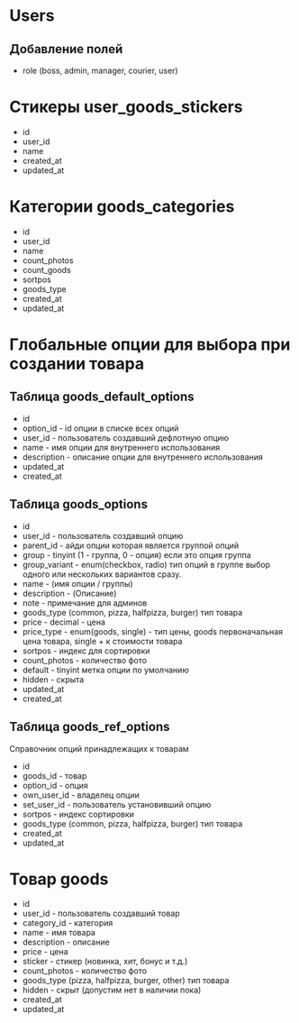 # Users
## Добавление полей
- role (boss, admin, manager, courier, user)

# Стикеры user_goods_stickers
- id
- user_id
- name
- created_at
- updated_at

# Категории goods_categories
- id
- user_id
- name
- count_photos
- count_goods
- sortpos
- goods_type
- created_at
- updated_at

# Глобальные опции для выбора при создании товара
## Таблица goods_default_options
- id
- option_id - id опции в списке всех опций
- user_id - пользователь создавший дефлотную опцию
- name - имя опции для внутреннего использования
- description - описание опции для внутреннего использования
- updated_at
- created_at

## Таблица goods_options
- id 
- user_id - пользователь создавший опцию
- parent_id - айди опции которая является группой опций
- group - tinyint (1 - группа, 0 - опция) если это опция группа
- group_variant - enum(checkbox, radio) тип опций в группе выбор одного или нескольких вариантов сразу.
- name - (имя опции / группы)
- description - (Описание)
- note - примечание для админов
- goods_type (common, pizza, halfpizza, burger) тип товара
- price - decimal - цена
- price_type - enum(goods, single) - тип цены, goods первоначальная цена товара, single + к стоимости товара
- sortpos - индекс для сортировки
- count_photos - количество фото
- default - tinyint метка опции по умолчанию
- hidden - скрыта
- updated_at
- created_at

## Таблица goods_ref_options
Справочник опций принадлежащих к товарам
- id
- goods_id - товар
- option_id - опция
- own_user_id - владелец опции
- set_user_id - пользователь установивший опцию
- sortpos - индекс сортировки
- goods_type (common, pizza, halfpizza, burger) тип товара
- created_at
- updated_at

# Товар goods
- id
- user_id - пользователь создавший товар
- category_id - категория
- name - имя товара
- description - описание
- price - цена
- sticker - стикер (новинка, хит, бонус и т.д.)
- count_photos - количество фото
- goods_type (pizza, halfpizza, burger, other) тип товара
- hidden - скрыт (допустим нет в наличии пока)
- created_at
- updated_at